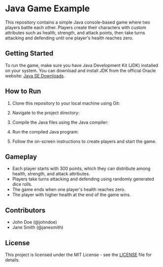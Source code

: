 # Java Game Example

This repository contains a simple Java console-based game where two players battle each other. Players create their characters with custom attributes such as health, strength, and attack points, then take turns attacking and defending until one player's health reaches zero.

## Getting Started

To run the game, make sure you have Java Development Kit (JDK) installed on your system. You can download and install JDK from the official Oracle website: [Java SE Downloads](https://www.oracle.com/java/technologies/javase-downloads.html).

## How to Run

1. Clone this repository to your local machine using Git:
2.  Navigate to the project directory:
3.  Compile the Java files using the Java compiler:
4.  Run the compiled Java program:

    
5. Follow the on-screen instructions to create players and start the game.

## Gameplay

- Each player starts with 300 points, which they can distribute among health, strength, and attack attributes.
- Players take turns attacking and defending using randomly generated dice rolls.
- The game ends when one player's health reaches zero.
- The player with higher health at the end of the game wins.

## Contributors

- John Doe (@johndoe)
- Jane Smith (@janesmith)

## License

This project is licensed under the MIT License - see the [LICENSE](LICENSE) file for details.


